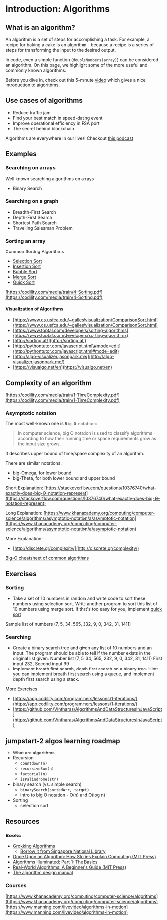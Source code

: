 # Introduction: Algorithms

## What is an algorithm?

An algorithm is a set of steps for accomplishing a task. For example, a recipe for baking a cake is an algorithm - because a recipe is a series of steps for transforming the input to the desired output.

 In code, even a simple function \(`doubleNumbers(array)`\) can be considered an algorithm. On this page, we highlight some of the more useful and commonly known algorithms. 

Before you dive in, check out this 5-minute [video](https://www.khanacademy.org/computing/computer-science/algorithms/intro-to-algorithms/v/what-are-algorithms) which gives a nice introduction to algorithms.

## Use cases of algorithms

* Reduce traffic jam
* Find your best match in speed-dating event
* Improve operational efficiency in PSA port
* The secret behind blockchain

Algorithms are everywhere in our lives! Checkout [this podcast](https://www.contriber.com/examples-of-algorithms-in-everyday-life/)

## Examples

### Searching on arrays

Well known searching algorithms on arrays

* Binary Search

### Searching on a graph

* Breadth-First Search
* Depth-First Search
* Shortest Path Search
* Travelling Salesman Problem

### Sorting an array

Common Sorting Algorithms

* [Selection Sort](https://www.geeksforgeeks.org/selection-sort/)
* [Insertion Sort](https://www.geeksforgeeks.org/insertion-sort/)
* [Bubble Sort](https://www.geeksforgeeks.org/bubble-sort/)
* [Merge Sort](https://www.geeksforgeeks.org/merge-sort/)
* [Quick Sort](https://www.geeksforgeeks.org/quick-sort/)

[https://codility.com/media/train/4-Sorting.pdf](https://codility.com/media/train/4-Sorting.pdf)

#### Visualization of Algorithms

* [https://www.cs.usfca.edu/~galles/visualization/ComparisonSort.html](https://www.cs.usfca.edu/~galles/visualization/ComparisonSort.html)
* [https://www.toptal.com/developers/sorting-algorithms](https://www.toptal.com/developers/sorting-algorithms)
* [http://sorting.at/](http://sorting.at/)
* [http://pythontutor.com/javascript.html\#mode=edit](http://pythontutor.com/javascript.html#mode=edit)
* [http://algo-visualizer.jasonpark.me/](http://algo-visualizer.jasonpark.me/)
* [https://visualgo.net/en](https://visualgo.net/en)

## Complexity of an algorithm

[https://codility.com/media/train/1-TimeComplexity.pdf](https://codility.com/media/train/1-TimeComplexity.pdf)

### Asymptotic notation

The most well-known one is `Big-O notation`:

> In computer science, big O notation is used to classify algorithms according to how their running time or space requirements grow as the input size grows.

It describes upper bound of time/space complexity of an algorithm.

There are similar notations:

* big-Omega, for lower bound
* big-Theta, for both lower bound and upper bound

Short Explanation: [https://stackoverflow.com/questions/10376740/what-exactly-does-big-Ө-notation-represent](https://stackoverflow.com/questions/10376740/what-exactly-does-big-Ө-notation-represent)

Long Explanation: [https://www.khanacademy.org/computing/computer-science/algorithms/asymptotic-notation/a/asymptotic-notation](https://www.khanacademy.org/computing/computer-science/algorithms/asymptotic-notation/a/asymptotic-notation)

More Explanation:

* [http://discrete.gr/complexity/](http://discrete.gr/complexity/)

[Big-O cheatsheet of common algorithms](http://bigocheatsheet.com/)

## Exercises

### Sorting

* Take a set of 10 numbers in random and write code to sort these numbers using selection sort. Write another program to sort this list of 10 numbers using merge sort. If that's too easy for you, implement [quick sort](http://www.sorting-algorithms.com/quick-sort)

Sample list of numbers \(7, 5, 34, 565, 232, 9, 0, 342, 31, 1411\)

### Searching

* Create a binary search tree and given any list of 10 numbers and an input. The program should be able to tell if the number exists in the original list given. Number list \(7, 5, 34, 565, 232, 9, 0, 342, 31, 1411\) First input 232, Second input 99
* Implement breath first search, depth first search on a binary tree. Hint: you can implement breath first search using a queue, and implement depth first search using a stack.

More Exercises

* [https://app.codility.com/programmers/lessons/1-iterations/](https://app.codility.com/programmers/lessons/1-iterations/)
* [https://github.com/Vintharas/AlgorithmsAndDataStructuresInJavaScript](https://github.com/Vintharas/AlgorithmsAndDataStructuresInJavaScript)

## jumpstart-2 algos learning roadmap

* What are algorithms
* Recursion
  * `countdown(n)`
  * `recursiveSum(n)`
  * `factorial(n)`
  * `isPalindrome(str)`
* binary search \(vs. simple search\)
  * `binarySearch(sortedArr, target)`
  * intro to big O notation - O\(n\) and O\(log n\)
* Sorting
  * selection sort

## Resources

### Books

* [Grokking Algorithms](https://www.safaribooksonline.com/library/view/grokking-algorithms-an/9781617292231/)
  * [Borrow it from Singapore National Library](http://catalogue.nlb.gov.sg/cgi-bin/spydus.exe/ENQ/EXPNOS/BIBENQ?BRN=202639138)
* [Once Upon an Algorithm: How Stories Explain Computing \(MIT Press\)](https://www.amazon.com/dp/0262036630/ref=sspa_dk_detail_1?psc=1&pd_rd_i=0262036630&pd_rd_wg=D357m&pd_rd_r=EJG8XZTGAQ0GWKGQD2RR&pd_rd_w=gRut9)
* [Algorithms Illuminated: Part 1: The Basics](https://www.amazon.com/Algorithms-Illuminated-Part-1-Basics/dp/0999282905/ref=pd_sim_14_3?_encoding=UTF8&pd_rd_i=0999282905&pd_rd_r=0HDQ0MZRR3JNBDSP2BXD&pd_rd_w=dAcRb&pd_rd_wg=vqrpV&psc=1&refRID=0HDQ0MZRR3JNBDSP2BXD)
* [Real-World Algorithms: A Beginner's Guide \(MIT Press\)](https://www.amazon.com/Real-World-Algorithms-Beginners-Guide-Press/dp/0262035707/ref=pd_sim_14_5?_encoding=UTF8&pd_rd_i=0262035707&pd_rd_r=0HDQ0MZRR3JNBDSP2BXD&pd_rd_w=dAcRb&pd_rd_wg=vqrpV&psc=1&refRID=0HDQ0MZRR3JNBDSP2BXD)
* [The algorithm design manual](https://www.amazon.com/Algorithm-Design-Manual-Steven-Skiena/dp/1849967202)

### Courses

[https://www.khanacademy.org/computing/computer-science/algorithms](https://www.khanacademy.org/computing/computer-science/algorithms) [https://www.manning.com/livevideo/algorithms-in-motion](https://www.manning.com/livevideo/algorithms-in-motion)

